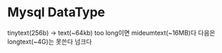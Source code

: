# Mysql DataType

tinytext(256b) -> text(~64kb) too long이면 mideumtext(~16MB)다 다음은 longtext(~4G)는 못쓴다 넘크다

